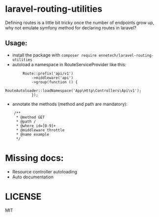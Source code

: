 # laravel-routing-utilities
Defining routes is a little bit tricky once the number of endpoints grow up, why not emulate symfony method for declaring routes in laravel?

## Usage:
- install the package with ```composer require ennetech/laravel-routing-utilities```
- autoload a namespace in RouteServiceProvider like this: 
```
        Route::prefix('api/v1')
            ->middleware('api')
            ->group(function () {
                RouteAutoloader::loadNamespace('App\Http\Controllers\Api\v1');
            });
```
- annotate the methods (method and path are mandatory):
```
    /**
     * @method GET
     * @path /
     * @where id=[0-9]+
     * @middleware throttle
     * @name example
     */
```

# Missing docs:
- Resource controller autoloading
- Auto documentation

# LICENSE
MIT
